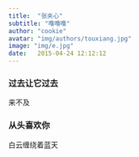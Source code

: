 ```yaml
---
title:  "张夹心"
subtitle: "噜噜噜"
author: "cookie"
avatar: "img/authors/touxiang.jpg"
image: "img/e.jpg"
date:   2015-04-24 12:12:12
---
```


### 过去让它过去
来不及

### 从头喜欢你
白云缠绕着蓝天